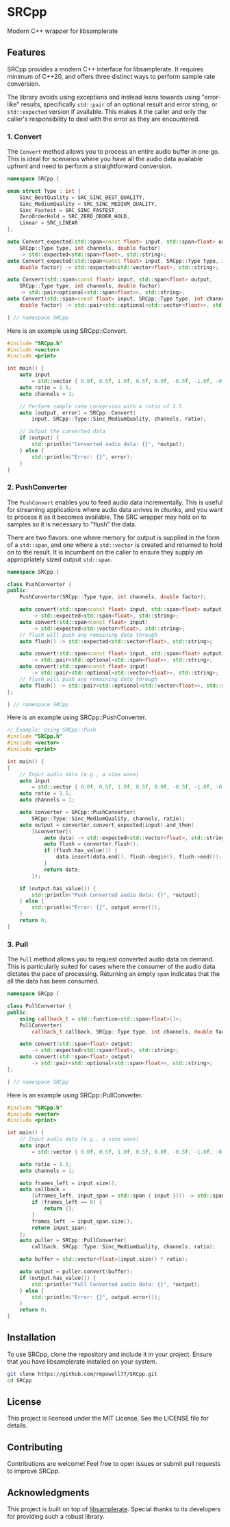 # SRCpp
Modern C++ wrapper for libsamplerate

## Features

SRCpp provides a modern C++ interface for libsamplerate.  It requires minimum of C++20, and offers three distinct ways to perform sample rate conversion.

The library avoids using exceptions and instead leans towards using "error-like" results, specifically `std::pair` of an optional result and error string, or `std::expected` version if available.  This makes it the caller and only the caller's responsibility to deal with the error as they are encountered.

### 1. Convert
The `Convert` method allows you to process an entire audio buffer in one go. This is ideal for scenarios where you have all the audio data available upfront and need to perform a straightforward conversion.

```cpp
namespace SRCpp {

enum struct Type : int {
    Sinc_BestQuality = SRC_SINC_BEST_QUALITY,
    Sinc_MediumQuality = SRC_SINC_MEDIUM_QUALITY,
    Sinc_Fastest = SRC_SINC_FASTEST,
    ZeroOrderHold = SRC_ZERO_ORDER_HOLD,
    Linear = SRC_LINEAR
};

auto Convert_expected(std::span<const float> input, std::span<float> output,
    SRCpp::Type type, int channels, double factor)
    -> std::expected<std::span<float>, std::string>;
auto Convert_expected(std::span<const float> input, SRCpp::Type type, int channels,
    double factor) -> std::expected<std::vector<float>, std::string>;

auto Convert(std::span<const float> input, std::span<float> output,
    SRCpp::Type type, int channels, double factor)
    -> std::pair<optional<std::span<float>>, std::string>;
auto Convert(std::span<const float> input, SRCpp::Type type, int channels,
    double factor) -> std::pair<std::optional<std::vector<float>>, std::string>;

} // namespace SRCpp
```

Here is an example using SRCpp::Convert.

```cpp
#include "SRCpp.h"
#include <vector>
#include <print>

int main() {
    auto input
        = std::vector { 0.0f, 0.5f, 1.0f, 0.5f, 0.0f, -0.5f, -1.0f, -0.5f };
    auto ratio = 1.5;
    auto channels = 1;

    // Perform sample rate conversion with a ratio of 1.5
    auto [output, error] = SRCpp::Convert(
        input, SRCpp::Type::Sinc_MediumQuality, channels, ratio);

    // Output the converted data
    if (output) {
        std::println("Converted audio data: {}", *output);
    } else {
        std::println("Error: {}", error);
    }
}
```

### 2. PushConverter
The `PushConvert` enables you to feed audio data incrementally. This is useful for streaming applications where audio data arrives in chunks, and you want to process it as it becomes available.  The SRC wrapper may hold on to samples so it is necessary to "flush" the data.

There are two flavors: one where memory for output is supplied in the form of a `std::span`, and one where a `std::vector` is created and returned to hold on to the result.  It is incumbent on the caller to ensure they supply an appropriately sized output `std::span`.

```cpp
namespace SRCpp {

class PushConverter {
public:
    PushConverter(SRCpp::Type type, int channels, double factor);

    auto convert(std::span<const float> input, std::span<float> output)
        -> std::expected<std::span<float>, std::string>;
    auto convert(std::span<const float> input)
        -> std::expected<std::vector<float>, std::string>;
    // flush will push any remaining data through
    auto flush() -> std::expected<std::vector<float>, std::string>;

    auto convert(std::span<const float> input, std::span<float> output)
        -> std::pair<std::optional<std::span<float>>, std::string>;
    auto convert(std::span<const float> input)
        -> std::pair<std::optional<std::vector<float>>, std::string>;
    // flush will push any remaining data through
    auto flush() -> std::pair<std::optional<std::vector<float>>, std::string>;
};

} // namespace SRCpp
```

Here is an example using SRCpp::PushConverter.

```cpp
// Example: Using SRCpp::Push
#include "SRCpp.h"
#include <vector>
#include <print>

int main() {
{
    // Input audio data (e.g., a sine wave)
    auto input
        = std::vector { 0.0f, 0.5f, 1.0f, 0.5f, 0.0f, -0.5f, -1.0f, -0.5f };
    auto ratio = 1.5;
    auto channels = 1;

    auto converter = SRCpp::PushConverter(
        SRCpp::Type::Sinc_MediumQuality, channels, ratio);
    auto output = converter.convert_expected(input).and_then(
        [&converter](
            auto data) -> std::expected<std::vector<float>, std::string> {
            auto flush = converter.flush();
            if (flush.has_value()) {
                data.insert(data.end(), flush->begin(), flush->end());
            }
            return data;
        });

    if (output.has_value()) {
        std::println("Push Converted audio data: {}", *output);
    } else {
        std::println("Error: {}", output.error());
    }
    return 0;
}
```

### 3. Pull
The `Pull` method allows you to request converted audio data on demand. This is particularly suited for cases where the consumer of the audio data dictates the pace of processing.  Returning an empty `span` indicates that the all the data has been consumed.


```cpp
namespace SRCpp {

class PullConverter {
public:
    using callback_t = std::function<std::span<float>()>;
    PullConverter(
        callback_t callback, SRCpp::Type type, int channels, double factor);

    auto convert(std::span<float> output)
        -> std::expected<std::span<float>, std::string>;
    auto convert(std::span<float> output)
        -> std::pair<std::optional<std::span<float>>, std::string>;
};

} // namespace SRCpp
```

Here is an example using SRCpp::PullConverter.

```cpp
#include "SRCpp.h"
#include <vector>
#include <print>

int main() {
    // Input audio data (e.g., a sine wave)
    auto input
        = std::vector { 0.0f, 0.5f, 1.0f, 0.5f, 0.0f, -0.5f, -1.0f, -0.5f };

    auto ratio = 1.5;
    auto channels = 1;

    auto frames_left = input.size();
    auto callback =
        [&frames_left, input_span = std::span { input }]() -> std::span<float> {
        if (frames_left == 0) {
            return {};
        }
        frames_left -= input_span.size();
        return input_span;
    };
    auto puller = SRCpp::PullConverter(
        callback, SRCpp::Type::Sinc_MediumQuality, channels, ratio);

    auto buffer = std::vector<float>(input.size() * ratio);

    auto output = puller.convert(buffer);
    if (output.has_value()) {
        std::println("Pull Converted audio data: {}", *output);
    } else {
        std::println("Error: {}", output.error());
    }
    return 0;
}
```

## Installation

To use SRCpp, clone the repository and include it in your project. Ensure that you have libsamplerate installed on your system.

```bash
git clone https://github.com/rmpowell77/SRCpp.git
cd SRCpp
```

## License

This project is licensed under the MIT License. See the LICENSE file for details.

## Contributing

Contributions are welcome! Feel free to open issues or submit pull requests to improve SRCpp.

## Acknowledgments

This project is built on top of [libsamplerate](http://www.mega-nerd.com/SRC/). Special thanks to its developers for providing such a robust library.
